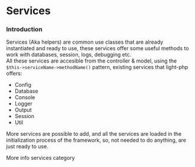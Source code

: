 # Services

### Introduction
Services (Aka helpers) are common use classes that are already instantiated and ready to use, these services offer some useful methods to work with databases, session, logs, debugging etc.  
All these services are accesible from the controller & model, using the `$this->serviceName->methodName()` pattern, existing services that light-php offers:

- Config
- Database
- Console
- Logger
- Output
- Session
- Util

More services are possible to add, and all the services are loaded in the initialization process of the framework, so, not needed to do anything, are just ready to use.

More info services category